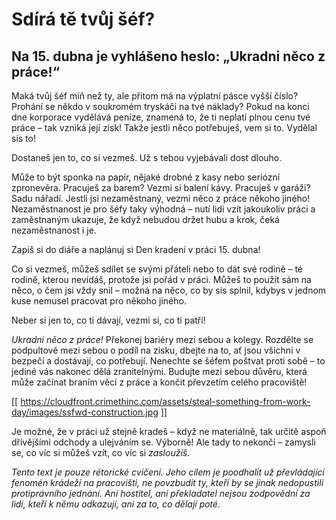 # Sdírá tě tvůj šéf?

## Na 15. dubna je vyhlášeno heslo: „Ukradni něco z práce!“

Maká tvůj šéf míň než ty, ale přitom má na výplatní pásce vyšší číslo? Prohání se někdo v soukromém tryskáči na tvé náklady? Pokud na konci dne korporace vydělává peníze, znamená to, že ti neplatí plnou cenu tvé práce – tak vzniká její zisk! Takže jestli něco potřebuješ, vem si to. Vydělal sis to!

Dostaneš jen to, co si vezmeš. Už s tebou vyjebávali dost dlouho.

Může to být sponka na papír, nějaké drobné z kasy nebo seriózní zpronevěra. Pracuješ za barem? Vezmi si balení kávy. Pracuješ v garáži? Sadu nářadí. Jestli jsi nezaměstnaný, vezmi něco z práce někoho jiného! Nezaměstnanost je pro šéfy taky výhodná – nutí lidi vzít jakoukoliv práci a zaměstnaným ukazuje, že když nebudou držet hubu a krok, čeká nezaměstnanost i je.

Zapiš si do diáře a naplánuj si Den kradení v práci 15. dubna!

Co si vezmeš, můžeš sdílet se svými přáteli nebo to dát své rodině – té rodině, kterou nevídáš, protože jsi pořád v práci. Můžeš to použít sám na něco, o čem jsi vždy snil – možná na něco, co by sis splnil, kdybys v jednom kuse nemusel pracovat pro někoho jiného.

Neber si jen to, co ti dávají, vezmi si, co ti patří!

_Ukradni něco z práce!_ Překonej bariéry mezi sebou a kolegy. Rozdělte se podpultově mezi sebou o podíl na zisku, dbejte na to, ať jsou všichni v bezpečí a dostávají, co potřebují. Nenechte se šéfem poštvat proti sobě – to jediné vás nakonec dělá zranitelnými. Budujte mezi sebou důvěru, která může začínat braním věcí z práce a končit převzetím celého pracoviště!

[[ https://cloudfront.crimethinc.com/assets/steal-something-from-work-day/images/ssfwd-construction.jpg ]]

Je možné, že v práci už stejně kradeš – když ne materiálně, tak určitě aspoň dřívějšími odchody a ulejváním se. Výborně! Ale tady to nekončí – zamysli se, co víc si můžeš vzít, co víc si _zasloužíš._

_Tento text je pouze rétorické cvičení. Jeho cílem je poodhalit už převládající fenomén krádeží na pracovišti, ne povzbudit ty, kteří by se jinak nedopustili protiprávního jednání. Ani hostitel, ani překladatel nejsou zodpovědní za lidi, kteří k němu odkazují, ani za to, co dělají poté._
